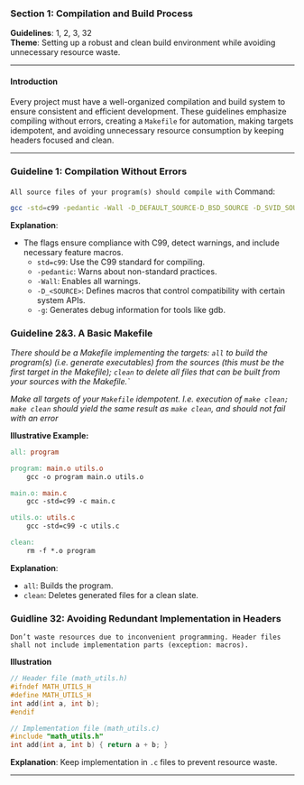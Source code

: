 ### **Section 1: Compilation and Build Process**  
**Guidelines**: 1, 2, 3, 32  
**Theme**: Setting up a robust and clean build environment while avoiding unnecessary resource waste.  

---

#### **Introduction**  
Every project must have a well-organized compilation and build system to ensure consistent and efficient development. These guidelines emphasize compiling without errors, creating a `Makefile` for automation, making targets idempotent, and avoiding unnecessary resource consumption by keeping headers focused and clean.  

---

### Guideline 1: Compilation Without Errors
`All source files of your program(s) should compile with`
Command:  
```bash  
gcc -std=c99 -pedantic -Wall -D_DEFAULT_SOURCE-D_BSD_SOURCE -D_SVID_SOURCE -D_POSIX_C_SOURCE=200809L -g -c file.c 

   ```  
   **Explanation**:  
   - The flags ensure compliance with C99, detect warnings, and include necessary feature macros.
        * `std=c99`: Use the C99 standard for compiling.
        * `-pedantic`: Warns about non-standard practices.
        * `-Wall`: Enables all warnings.
        * `-D_<SOURCE>`: Defines macros that control compatibility with certain system APIs.
        * `-g`: Generates debug information for tools like gdb.

### Guideline 2&3. A Basic Makefile

*There should be a Makefile implementing the targets: `all` to build the program(s) (i.e. generate executables) from the sources (this must be the first target in the Makefile); `clean` to delete all files that can be built from your sources with the Makefile.`*

*Make all targets of your `Makefile` idempotent. I.e. execution of `make clean;` `make clean` should yield the same result as `make clean`, and should not fail with an error*

**Illustrative Example:**

   ```makefile  
   all: program  

   program: main.o utils.o  
       gcc -o program main.o utils.o  

   main.o: main.c  
       gcc -std=c99 -c main.c  

   utils.o: utils.c  
       gcc -std=c99 -c utils.c  

   clean:  
       rm -f *.o program  
   ```  
   **Explanation**:  
   - `all`: Builds the program.  
   - `clean`: Deletes generated files for a clean slate.  


### Guidline 32: Avoiding Redundant Implementation in Headers
`Don’t waste resources due to inconvenient programming. Header files shall not include implementation parts (exception: macros).`

**Illustration**

   ```c  
   // Header file (math_utils.h)  
   #ifndef MATH_UTILS_H  
   #define MATH_UTILS_H  
   int add(int a, int b);  
   #endif  

   // Implementation file (math_utils.c)  
   #include "math_utils.h"  
   int add(int a, int b) { return a + b; }  
   ```  
   **Explanation**: Keep implementation in `.c` files to prevent resource waste.  

---

